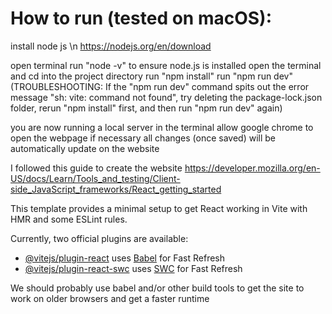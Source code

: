 # How to run (tested on macOS):
install node js \n
    https://nodejs.org/en/download

open terminal
    run "node -v" to ensure node.js is installed
    open the terminal and cd into the project directory
    run "npm install" 
    run "npm run dev"
        (TROUBLESHOOTING:
        If the "npm run dev" command spits out the error message "sh: vite: command not found", try deleting the package-lock.json folder, rerun "npm install" first, and then run "npm run dev" again)
    
you are now running a local server in the terminal
allow google chrome to open the webpage if necessary
all changes (once saved) will be automatically update on the website
    
        
    



I followed this guide to create the website
https://developer.mozilla.org/en-US/docs/Learn/Tools_and_testing/Client-side_JavaScript_frameworks/React_getting_started

This template provides a minimal setup to get React working in Vite with HMR and some ESLint rules.

Currently, two official plugins are available:
- [@vitejs/plugin-react](https://github.com/vitejs/vite-plugin-react/blob/main/packages/plugin-react/README.md) uses [Babel](https://babeljs.io/) for Fast Refresh
- [@vitejs/plugin-react-swc](https://github.com/vitejs/vite-plugin-react-swc) uses [SWC](https://swc.rs/) for Fast Refresh

We should probably use babel and/or other build tools to get the site to work on older browsers and get a faster runtime 
